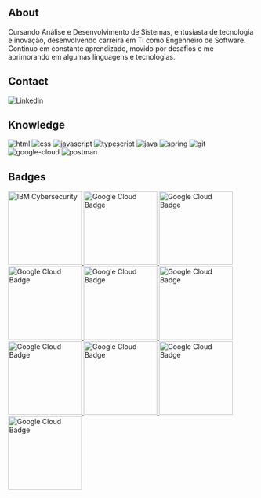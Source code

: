 ## About
Cursando Análise e Desenvolvimento de Sistemas, entusiasta de tecnologia e inovação, desenvolvendo carreira em TI como Engenheiro de Software. Continuo em constante aprendizado, movido por desafios e me aprimorando em algumas linguagens e tecnologias.

## Contact
[![Linkedin](https://img.shields.io/badge/LinkedIn-0077B5?style=for-the-badge&logo=linkedin&logoColor=white)](https://www.linkedin.com/in/jntneves/)

## Knowledge
<div style="display: inline_block">
    <img src="https://img.shields.io/badge/HTML5-E34F26?style=for-the-badge&logo=html5&logoColor=white" alt="html" />
    <img src="https://img.shields.io/badge/CSS3-1572B6?style=for-the-badge&logo=css3&logoColor=white" alt="css" />
    <img src="https://img.shields.io/badge/JavaScript-F7DF1E?style=for-the-badge&logo=javascript&logoColor=black" alt="javascript" />
    <img src="https://img.shields.io/badge/TypeScript-007ACC?style=for-the-badge&logo=typescript&logoColor=white" alt="typescript" />
    <img src="https://img.shields.io/badge/Java-ED8B00?style=for-the-badge&logo=java&logoColor=white" alt="java" />
    <img src="https://img.shields.io/badge/Spring-6DB33F?style=for-the-badge&logo=spring&logoColor=white" alt="spring" />
    <img src="https://img.shields.io/badge/GIT-E44C30?style=for-the-badge&logo=git&logoColor=white" alt="git" />
    <img src="https://img.shields.io/badge/Google_Cloud-4285F4?style=for-the-badge&logo=google-cloud&logoColor=white" alt="google-cloud" />
    <img src="https://camo.githubusercontent.com/879423585ed087f3c973857c43ba7e7d84f52c993d2c937055726339fbf921d9/68747470733a2f2f696d672e736869656c64732e696f2f62616467652f506f73746d616e2d4646364333373f7374796c653d666f722d7468652d6261646765266c6f676f3d506f73746d616e266c6f676f436f6c6f723d7768697465" alt="postman" />
</div>

## Badges

  <a href="https://images.credly.com/size/340x340/images/50b96632-6cbb-40b7-ac0e-b83f49ff7f94/image.png" target="_blank" rel="noreferrer noopener">
  <img src="https://www.credly.com/badges/3e104c17-6c0e-46dd-829f-a4251a3c76ae/public_url"
       alt="IBM Cybersecurity" width=150px>
    </a>
  <a href="https://www.cloudskillsboost.google/public_profiles/05372526-c2c7-413d-9947-14fcd12a8d57/badges/2672586" target="_blank" rel="noreferrer noopener">
  <img src="https://cdn.qwiklabs.com/xRejIPM4k6VgI8%2B%2B2Nz5bFHFx8PwK0nn9oQofkJOsS4%3D"
       alt="Google Cloud Badge" width=150px>
    </a>
  <a href="https://www.cloudskillsboost.google/public_profiles/05372526-c2c7-413d-9947-14fcd12a8d57/badges/2638196" target="_blank" rel="noreferrer noopener">
  <img src="https://cdn.qwiklabs.com/P2g%2BoVUAnIwMcfvlLGRH5oEUFQQtDtJ56ljwLTrrXNQ%3D"
       alt="Google Cloud Badge" width=150px>
    </a>
  <a href="https://www.cloudskillsboost.google/public_profiles/05372526-c2c7-413d-9947-14fcd12a8d57/badges/2652533" target="_blank" rel="noreferrer noopener">
  <img src="https://cdn.qwiklabs.com/s41NLIs1riSUylD8%2FIfAfxIosbDQsQM0ONnRR1Mv73Y%3D"
       alt="Google Cloud Badge" width=150px>
    </a>
  <a href="https://www.cloudskillsboost.google/public_profiles/05372526-c2c7-413d-9947-14fcd12a8d57/badges/2661516" target="_blank" rel="noreferrer noopener">
  <img src="https://cdn.qwiklabs.com/txbeb17AOTs7XofPNwoBttTsQDcYjGr9UiR0%2B%2FL83eI%3D"
       alt="Google Cloud Badge" width=150px>
    </a>
  <a href="https://www.cloudskillsboost.google/public_profiles/05372526-c2c7-413d-9947-14fcd12a8d57/badges/2672823" target="_blank" rel="noreferrer noopener">
  <img src="https://cdn.qwiklabs.com/4CKPsTHZga2arNEoq8rWdWt%2Bp7e%2FwqNG5K4h1mg8%2Fno%3D"
       alt="Google Cloud Badge" width=150px>
    </a>
  <a href="https://www.cloudskillsboost.google/public_profiles/05372526-c2c7-413d-9947-14fcd12a8d57/badges/2655134" target="_blank" rel="noreferrer noopener">
  <img src="https://cdn.qwiklabs.com/qigZkhvg9KqENz%2FVGMdHGLby%2FUQ%2Bhr1id2Cbp0GxSvs%3D"
       alt="Google Cloud Badge" width=150px>
    </a>
  <a href="https://www.cloudskillsboost.google/public_profiles/05372526-c2c7-413d-9947-14fcd12a8d57/badges/2655175" target="_blank" rel="noreferrer noopener">
  <img src="https://cdn.qwiklabs.com/SOUHCWvev6HmfC5QztXJd%2BCkSK8%2B3WGWg%2BF%2Fww%2FfqXA%3D"
       alt="Google Cloud Badge" width=150px>
    </a>
  <a href="https://www.cloudskillsboost.google/public_profiles/05372526-c2c7-413d-9947-14fcd12a8d57/badges/2672922" target="_blank" rel="noreferrer noopener">
  <img src="https://cdn.qwiklabs.com/fUkNC8Ujw5C3fdqhXntXppEGL%2BupKOgvE42GWf4Oo68%3D"
       alt="Google Cloud Badge" width=150px>
    </a>
  <a href="https://www.cloudskillsboost.google/public_profiles/05372526-c2c7-413d-9947-14fcd12a8d57/badges/2673083" target="_blank" rel="noreferrer noopener">
  <img src="https://cdn.qwiklabs.com/%2BfUNwBxkIaRRdkzbDGS6GW%2BBbMbyXO6F%2BJg%2B3QrSXeA%3D"
       alt="Google Cloud Badge" width=150px>
    </a>
